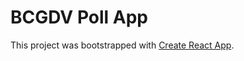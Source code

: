 # BCGDV Poll App

This project was bootstrapped with [Create React App](https://github.com/facebookincubator/create-react-app).